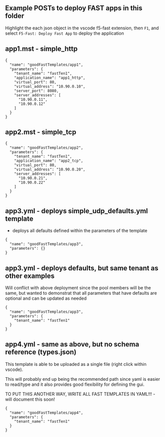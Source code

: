 

## Example POSTs to deploy FAST apps in this folder

Highlight the each json object in the vscode f5-fast extension, then `F1`, and select `F5-Fast: Deploy Fast App` to deploy the application


##  app1.mst - simple_http
```
{
  "name": "goodFastTemplates/app1",
  "parameters": {
    "tenant_name": "fastTen1",
    "application_name": "app1_http",
    "virtual_port": 80,
    "virtual_address": "10.90.0.10",
    "server_port": 8080,
    "server_addresses": [
      "10.90.0.11",
      "10.90.0.12"
    ]
  }
}
```

## app2.mst - simple_tcp
```
{
  "name": "goodFastTemplates/app2",
  "parameters": {
    "tenant_name": "fastTen1",
    "application_name": "app2_tcp",
    "virtual_port": 80,
    "virtual_address": "10.90.0.20",
    "server_addresses": [
      "10.90.0.21",
      "10.90.0.22"
    ]
  }
}
```


## app3.yml - deploys simple_udp_defaults.yml template
- deploys all defaults defined within the parameters of the template
```
{
  "name": "goodFastTemplates/app3",
  "parameters": {}
}
```

## app3.yml - deploys defaults, but same tenant as other examples

Will conflict with above deployment since the pool members will be the same, but wanted to demonstrat that all parameters that have defaults are optional and can be updated as needed

```
{
  "name": "goodFastTemplates/app3",
  "parameters": {
    "tenant_name": "fastTen1"
  }
}
```

## app4.yml - same as above, but no schema reference (types.json)

This template is able to be uploaded as a single file (right click within vscode).  

This will probably end up being the recommended path since yaml is easier to read/type and it also provides good flexibility for defining the gui.  

TO PUT THIS ANOTHER WAY, WRITE ALL FAST TEMPLATES IN YAML!!! - will document this soon!

```
{
  "name": "goodFastTemplates/app4",
  "parameters": {
    "tenant_name": "fastTen1"
  }
}
```
